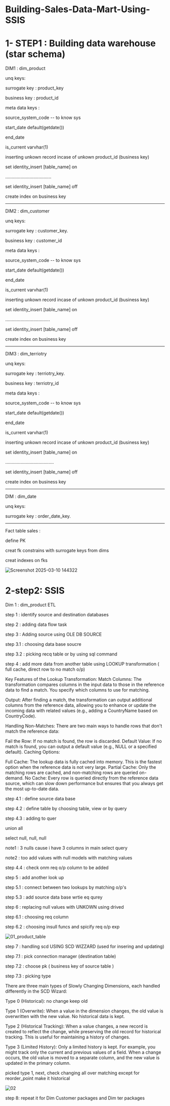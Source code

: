 # Building-Sales-Data-Mart-Using-SSIS

# 1- STEP1 : Building data warehouse (star schema)

DIM1 : dim_product


unq keys:

surrogate key : product_key 

business key : product_id

meta data keys :

source_system_code -- to know sys

start_date default(getdate())

end_date

is_current varvhar(1)

inserting unkown record incase of unkown product_id (business key)

set identity_insert [table_name] on

....................................

set identity_insert [table_name] off

create index on business key

-----------------------------------

DIM2 : dim_customer


unq keys:

surrogate key : customer_key.

business key : customer_id

meta data keys :

source_system_code -- to know sys

start_date default(getdate())

end_date

is_current varvhar(1)

inserting unkown record incase of unkown product_id (business key)

set identity_insert [table_name] on

...................................

set identity_insert [table_name] off

create index on business key

-----------------------------------

DIM3 : dim_terriotry


unq keys:

surrogate key : terriotry_key.

business key : terriotry_id

meta data keys :

source_system_code -- to know sys

start_date default(getdate())

end_date

is_current varvhar(1)

inserting unkown record incase of unkown product_id (business key)

set identity_insert [table_name] on

......................................

set identity_insert [table_name] off

create index on business key

-----------------------------------

DIM : dim_date


unq keys:

surrogate key : order_date_key.

-----------------------------------

Fact table sales : 

define PK

creat fk constrains with surrogate keys from dims

creat indexes on fks 

![Screenshot 2025-03-10 144322](https://github.com/user-attachments/assets/e0248011-b1c2-494a-b9ea-e53b59fecd64)


# 2-step2: SSIS


Dim 1 : dim_product ETL

step 1 : identify source and destination databases

step 2 : adding data flow task 

step 3 : Adding source using OLE DB SOURCE

step 3.1 : choosing data base soucre

step 3.2 : picking recq table or by using sql command

step 4 : add more data from another table using LOOKUP transformation ( full cache, direct row to no match o/p)

Key Features of the Lookup Transformation:
Match Columns: The transformation compares columns in the input data to those in the reference data to find a match. You specify which columns to use for matching.

Output: After finding a match, the transformation can output additional columns from the reference data, allowing you to enhance or update the incoming data with related values (e.g., adding a CountryName based on CountryCode).

Handling Non-Matches: There are two main ways to handle rows that don't match the reference data:

Fail the Row: If no match is found, the row is discarded.
Default Value: If no match is found, you can output a default value (e.g., NULL or a specified default).
Caching Options:

Full Cache: The lookup data is fully cached into memory. This is the fastest option when the reference data is not very large.
Partial Cache: Only the matching rows are cached, and non-matching rows are queried on-demand.
No Cache: Every row is queried directly from the reference data source, which can slow down performance but ensures that you always get the most up-to-date data.

step 4.1 : define source data base

step 4.2 : define table by choosing table, view or by query

step 4.3 : adding to quer

union all

select null, null, null 

note1 : 3 nulls cause i have 3 columns in main select query

note2 : too add values with null models with matching values

step 4.4 : check onm req o/p column to be added

step 5 : add another look up 

step 5.1 : connect between two lookups by matching o/p's

step 5.3 : add source data base wrtie eq qurey

step 6 : replacing null values with UNKOWN using drived 

step 6.1 : choosing req column 

step 6.2 : choosing insull funcs and spicify req o/p exp

![01_product_table](https://github.com/user-attachments/assets/dfc44761-cf6d-42f9-a33d-049b159aceb8)

step 7 : handling scd USING SCD WIZZARD (used for insering and updating)

step 7.1 : pick connection manager (destination table)

step 7.2 : choose pk ( business key of source table )

step 7.3 : picking type 

There are three main types of Slowly Changing Dimensions, each handled differently in the SCD Wizard:

Type 0 (Historical): no change keep old

Type 1 (Overwrite): When a value in the dimension changes, the old value is overwritten with the new value. No historical data is kept.

Type 2 (Historical Tracking): When a value changes, a new record is created to reflect the change, while preserving the old record for historical tracking. This is useful for maintaining a history of changes.

Type 3 (Limited History): Only a limited history is kept. For example, you might track only the current and previous values of a field. When a change occurs, the old value is moved to a separate column, and the new value is updated in the primary column.

picked type 1, next, check changing all over matching except for reorder_point make it historical

![02](https://github.com/user-attachments/assets/917872ef-b526-4af0-9646-e19197d56f3f)

step 8: repeat it for Dim Customer packages and Dim ter packages






















